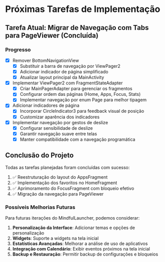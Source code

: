 # Próximas Tarefas de Implementação

## Tarefa Atual: Migrar de Navegação com Tabs para PageViewer (Concluída)

### Progresso
- [x] Remover BottomNavigationView
  - [x] Substituir a barra de navegação por ViewPager2
  - [x] Adicionar indicador de página simplificado
  - [x] Atualizar layout principal da MainActivity
- [x] Implementar ViewPager2 com FragmentStateAdapter
  - [x] Criar MainPagerAdapter para gerenciar os fragmentos
  - [x] Configurar ordem das páginas (Home, Apps, Focus, Stats)
  - [x] Implementar navegação por enum Page para melhor tipagem
- [x] Adicionar indicadores de página
  - [x] Incorporar CircleIndicator3 para feedback visual de posição
  - [x] Customizar aparência dos indicadores
- [x] Implementar navegação por gestos de deslize
  - [x] Configurar sensibilidade de deslize
  - [x] Garantir navegação suave entre telas
  - [x] Manter compatibilidade com a navegação programática

## Conclusão do Projeto

Todas as tarefas planejadas foram concluídas com sucesso:

1. ✅ Reestruturação do layout do AppsFragment
2. ✅ Implementação dos favoritos no HomeFragment
3. ✅ Aprimoramento do FocusFragment com bloqueio efetivo
4. ✅ Migração da navegação para PageViewer

### Possíveis Melhorias Futuras

Para futuras iterações do MindfulLauncher, podemos considerar:

1. **Personalização da Interface**: Adicionar temas e opções de personalização
2. **Widgets**: Suporte a widgets na tela inicial
3. **Estatísticas Avançadas**: Melhorar a análise de uso de aplicativos
4. **Integração com Calendário**: Exibir eventos próximos na tela inicial
5. **Backup e Restauração**: Permitir backup de configurações e bloqueios
